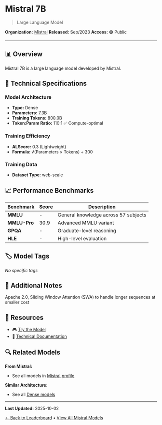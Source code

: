 # Mistral 7B

> Large Language Model

**Organization:** [Mistral](../../labs/mistral.md)
**Released:** Sep/2023
**Access:** 🟢 Public

---

## 📊 Overview

Mistral 7B is a large language model developed by Mistral.

## 🔧 Technical Specifications

### Model Architecture
- **Type:** Dense
- **Parameters:** 7.3B
- **Training Tokens:** 800.0B
- **Token:Param Ratio:** 110:1 ✅ Compute-optimal

### Training Efficiency
- **ALScore:** 0.3 (Lightweight)
- **Formula:** √(Parameters × Tokens) ÷ 300

### Training Data
- **Dataset Type:** web-scale

## 📈 Performance Benchmarks

| Benchmark | Score | Description |
|-----------|-------|-------------|
| **MMLU** | - | General knowledge across 57 subjects |
| **MMLU-Pro** | 30.9 | Advanced MMLU variant |
| **GPQA** | - | Graduate-level reasoning |
| **HLE** | - | High-level evaluation |

## 🏷️ Model Tags

_No specific tags_

## 📝 Additional Notes

Apache 2.0, Sliding Window Attention (SWA) to handle longer sequences at smaller cost

## 🔗 Resources

- 🎮 [Try the Model](https://huggingface.co/mistralai)
- 📄 [Technical Documentation](https://mistral.ai/news/announcing-mistral-7b/)

## 🔍 Related Models

**From Mistral:**
- See all models in [Mistral profile](../../labs/mistral.md)

**Similar Architecture:**
- See all [Dense models](../../architectures/dense.md)

---

**Last Updated:** 2025-10-02

[← Back to Leaderboard](../../README.md) • [View All Mistral Models](../../labs/mistral.md)

